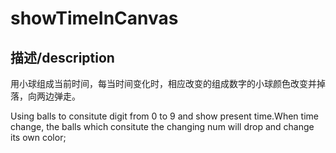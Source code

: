 # showTimeInCanvas
## 描述/description
用小球组成当前时间，每当时间变化时，相应改变的组成数字的小球颜色改变并掉落，向两边弹走。

Using balls to consitute digit from 0 to 9 and show present time.When time change, the balls which consitute the changing num will drop and change its own color;
